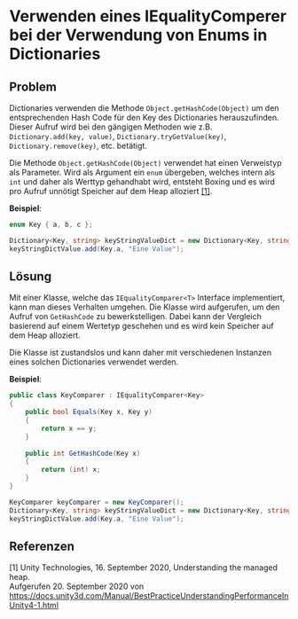 # Verwenden eines IEqualityComperer bei der Verwendung von Enums in Dictionaries

## Problem

Dictionaries verwenden die Methode `Object.getHashCode(Object)` um den entsprechenden Hash Code für den Key des Dictionaries herauszufinden.
Dieser Aufruf wird bei den gängigen Methoden wie z.B. `Dictionary.add(key, value)`, `Dictionary.tryGetValue(key)`, `Dictionary.remove(key)`, etc. betätigt.

Die Methode `Object.getHashCode(Object)` verwendet hat einen Verweistyp als Parameter.
Wird als Argument ein `enum` übergeben, welches intern als `int` und daher als Werttyp gehandhabt wird, entsteht Boxing und es wird pro Aufruf unnötigt Speicher auf dem Heap alloziert [[1]](#1).

**Beispiel**:
```csharp
enum Key { a, b, c };

Dictionary<Key, string> keyStringValueDict = new Dictionary<Key, string>();
keyStringDictValue.add(Key.a, "Eine Value");
```

## Lösung

Mit einer Klasse, welche das `IEqualityComparer<T>` Interface implementiert, kann man dieses Verhalten umgehen.
Die Klasse wird aufgerufen, um den Aufruf von `GetHashCode` zu bewerkstelligen.
Dabei kann der Vergleich basierend auf einem Wertetyp geschehen und es wird kein Speicher auf dem Heap alloziert.

Die Klasse ist zustandslos und kann daher mit verschiedenen Instanzen eines solchen Dictionaries verwendet werden. 

**Beispiel**:
```csharp
public class KeyComparer : IEqualityComparer<Key> 
{
    public bool Equals(Key x, Key y) 
    {
        return x == y;
    }
    
    public int GetHashCode(Key x)
    {
        return (int) x;
    }
}

KeyComparer keyComparer = new KeyComparer();
Dictionary<Key, string> keyStringValueDict = new Dictionary<Key, string>(keyComparer);
keyStringDictValue.add(Key.a, "Eine Value");
```

## Referenzen

<a id="1">[1]</a>
Unity Technologies, 16. September 2020, Understanding the managed heap. <br /> 
Aufgerufen 20. September 2020 von https://docs.unity3d.com/Manual/BestPracticeUnderstandingPerformanceInUnity4-1.html
